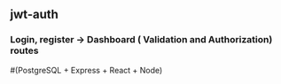 ## jwt-auth

### Login, register -> Dashboard ( Validation and Authorization) routes
#(PostgreSQL + Express + React + Node)
